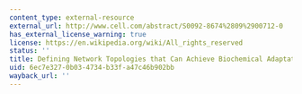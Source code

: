 ```yaml
---
content_type: external-resource
external_url: http://www.cell.com/abstract/S0092-8674%2809%2900712-0
has_external_license_warning: true
license: https://en.wikipedia.org/wiki/All_rights_reserved
status: ''
title: Defining Network Topologies that Can Achieve Biochemical Adaptation.
uid: 6ec7e327-0b03-4734-b33f-a47c46b902bb
wayback_url: ''
---
```

